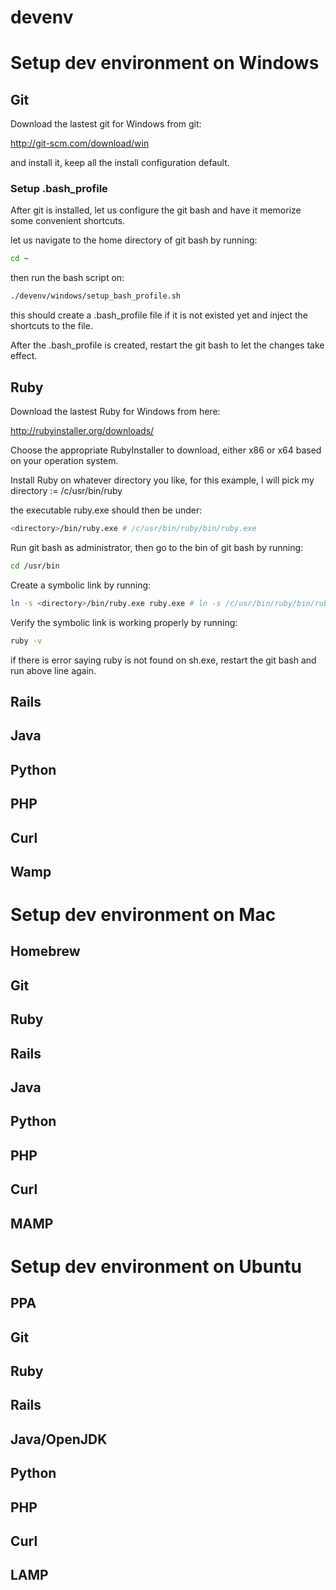 devenv
======

# Setup dev environment on Windows

## Git
Download the lastest git for Windows from git:

http://git-scm.com/download/win

and install it, keep all the install configuration default.

### Setup .bash_profile
After git is installed, let us configure the git bash and have it memorize some convenient shortcuts.

let us navigate to the home directory of git bash by running:
```sh
cd ~
```
then run the bash script on: 
```sh
./devenv/windows/setup_bash_profile.sh
```
this should create a .bash_profile file if it is not existed yet and inject the shortcuts to the file.

After the .bash_profile is created, restart the git bash to let the changes take effect.


## Ruby
Download the lastest Ruby for Windows from here:

http://rubyinstaller.org/downloads/

Choose the appropriate RubyInstaller to download, either x86 or x64 based on your operation system.

Install Ruby on whatever directory you like, for this example, I will pick my directory := /c/usr/bin/ruby

the executable ruby.exe should then be under:

```sh
<directory>/bin/ruby.exe # /c/usr/bin/ruby/bin/ruby.exe
```

Run git bash as administrator, then go to the bin of git bash by running: 
```sh
cd /usr/bin
```

Create a symbolic link by running:
```sh
ln -s <directory>/bin/ruby.exe ruby.exe # ln -s /c/usr/bin/ruby/bin/ruby.exe ruby.exe
```

Verify the symbolic link is working properly by running:
```sh
ruby -v
```

if there is error saying ruby is not found on sh.exe, restart the git bash and run above line again.


## Rails
## Java
## Python
## PHP
## Curl
## Wamp

# Setup dev environment on Mac

## Homebrew
## Git
## Ruby
## Rails
## Java
## Python
## PHP
## Curl
## MAMP

# Setup dev environment on Ubuntu

## PPA
## Git
## Ruby
## Rails
## Java/OpenJDK
## Python
## PHP
## Curl
## LAMP
